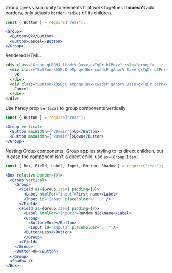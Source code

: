 <!-- Description -->

Group gives visual unity to elements that work together.
It **doesn't** add borders, only adjusts `border-radius` of its children.

<!-- Minimal JSX to showcase component -->

```jsx
const { Button } = require("reas");

<Group>
  <Button>Ok</Button>
  <Button>Cancel</Button>
</Group>;
```

Rendered HTML.

```html
<div class="Group-gLBQNJ lhodrV Base-gxTqDr bCPnxv" role="group">
  <div class="Button-kDSBcD eMpnqe Box-cwadsP gAhprV Base-gxTqDr bCPnxv" role="button" tabindex="0">
    Ok
  </div>
  <div class="Button-kDSBcD eMpnqe Box-cwadsP gAhprV Base-gxTqDr bCPnxv" role="button" tabindex="0">
    Cancel
  </div>
</div>
```

<!-- Cool styling example -->

Use handy prop `vertical` to group components vertically.

```jsx
const { Button } = require("reas");

<Group vertical>
  <Button maxWidth={"20vmin"}>Up</Button>
  <Button maxWidth={"20vmin"}>Down</Button>
</Group>;
```

Nesting Group components.
Group applies styling to its direct children, but in case the component isn't a direct child, use `as={Group.Item}`.

```jsx
const { Box, Field, Label, Input, Button, Shadow } = require("reas");

<Box relative border={0}>
  <Group vertical>
    <Group>
      <Field as={Group.Item} padding={8}>
        <Label htmlFor="input">First name</Label>
        <Input id="input" placeholder="..." />
      </Field>
      <Field as={Group.Item} padding={8}>
        <Label htmlFor="input2">Random Nickname</Label>
        <Group>
          <Button>More</Button>
          <Input id="input2" placeholder="..." />
        <Button>Less</Button>
        </Group>
      </Field>
    </Group>
    <Button>Ok</Button>
  </Group>
  <Shadow />
</Box>;
```
